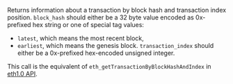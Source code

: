 Returns information about a transaction by block hash and transaction index position.
`block_hash` should either be a 32 byte value encoded as 0x-prefixed hex string or
one of special tag values:
- `latest`, which means the most recent block,
- `earliest`, which means the genesis block.
`transaction_index` should either be a 0x-prefixed hex-encoded unsigned integer.

This call is the equivalent of `eth_getTransactionByBlockHashAndIndex` in [eth1.0 API](https://playground.open-rpc.org/?schemaUrl=https://raw.githubusercontent.com/ethereum/eth1.0-apis/assembled-spec/openrpc.json&uiSchema%5BappBar%5D%5Bui:splitView%5D=true&uiSchema%5BappBar%5D%5Bui:input%5D=false&uiSchema%5BappBar%5D%5Bui:examplesDropdown%5D=false).
